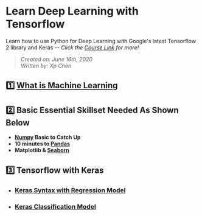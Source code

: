 # Learn Deep Learning with Tensorflow

Learn how to use Python for Deep Learning with Google's latest Tensorflow 2 library and Keras -- *Click the [Course Link](https://www.udemy.com/course/complete-tensorflow-2-and-keras-deep-learning-bootcamp/) for more!*
> *Created on: June 16th, 2020*<br/>
> *Written by: Xp Chen*<br/>
## :one: [What is Machine Learning](https://github.com/xipengchen/Learn-Deep-Learning-with-Tensorflow/blob/master/machine_learning_notes.md)

## :two: Basic Essential Skillset Needed As Shown Below
- **[Numpy](https://github.com/xipengchen/Learn-Deep-Learning-with-Tensorflow/blob/master/NumPy-Quick-Catch-Up.ipynb) Basic to Catch Up**
- **10 minutes to [Pandas](https://pandas.pydata.org/pandas-docs/stable/getting_started/10min.html)**
- **Matplotlib & [Seaborn](https://github.com/xipengchen/Learn-Deep-Learning-with-Tensorflow/blob/master/Seaborn-Basics.ipynb)**

## :three: Tensorflow with Keras 

* <h3><a href= 'https://github.com/xipengchen/Learn-Deep-Learning-with-Tensorflow/blob/master/Keras_syntax_Regression.md'>Keras Syntax with Regression Model</a></h3>
* <h3><a href= 'https://github.com/xipengchen/Learn-Deep-Learning-with-Tensorflow/blob/master/Keras_syntax_Regression.md'>Keras Classification Model</a></h3>
